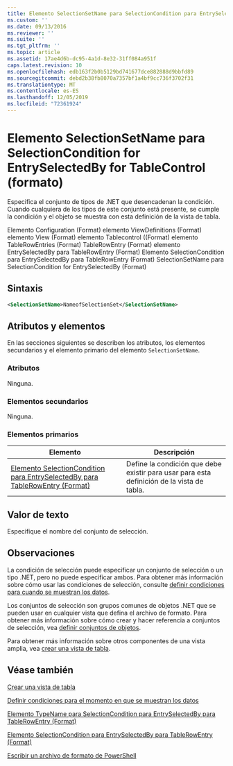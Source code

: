 ```yaml
---
title: Elemento SelectionSetName para SelectionCondition para EntrySelectedBy para Tablecontrol ((Format) | Microsoft Docs
ms.custom: ''
ms.date: 09/13/2016
ms.reviewer: ''
ms.suite: ''
ms.tgt_pltfrm: ''
ms.topic: article
ms.assetid: 17ae4d6b-dc95-4a1d-8e32-31ff084a951f
caps.latest.revision: 10
ms.openlocfilehash: edb163f2b0b5129bd741677dce882888d9bbfd89
ms.sourcegitcommit: debd2b38fb8070a7357bf1a4bf9cc736f3702f31
ms.translationtype: MT
ms.contentlocale: es-ES
ms.lasthandoff: 12/05/2019
ms.locfileid: "72361924"
---
```

# <a name="selectionsetname-element-for-selectioncondition-for-entryselectedby-for-tablecontrol-format"></a>Elemento SelectionSetName para SelectionCondition for EntrySelectedBy for TableControl (formato)

Especifica el conjunto de tipos de .NET que desencadenan la condición. Cuando cualquiera de los tipos de este conjunto está presente, se cumple la condición y el objeto se muestra con esta definición de la vista de tabla.

Elemento Configuration (Format) elemento ViewDefinitions (Format) elemento View (Format) elemento Tablecontrol ((Format) elemento TableRowEntries (Format) TableRowEntry (Format) elemento EntrySelectedBy para TableRowEntry (Format) Elemento SelectionCondition para EntrySelectedBy para TableRowEntry (Format) SelectionSetName para SelectionCondition for EntrySelectedBy (Format)

## <a name="syntax"></a>Sintaxis

```xml
<SelectionSetName>NameofSelectionSet</SelectionSetName>
```

## <a name="attributes-and-elements"></a>Atributos y elementos

En las secciones siguientes se describen los atributos, los elementos secundarios y el elemento primario del elemento `SelectionSetName`.

### <a name="attributes"></a>Atributos

Ninguna.

### <a name="child-elements"></a>Elementos secundarios

Ninguna.

### <a name="parent-elements"></a>Elementos primarios

|Elemento|Descripción|
|-------------|-----------------|
|[Elemento SelectionCondition para EntrySelectedBy para TableRowEntry (Format)](./selectioncondition-element-for-entryselectedby-for-tablecontrol-format.md)|Define la condición que debe existir para usar para esta definición de la vista de tabla.|

## <a name="text-value"></a>Valor de texto

Especifique el nombre del conjunto de selección.

## <a name="remarks"></a>Observaciones

La condición de selección puede especificar un conjunto de selección o un tipo .NET, pero no puede especificar ambos. Para obtener más información sobre cómo usar las condiciones de selección, consulte [definir condiciones para cuando se muestran los datos](./defining-conditions-for-displaying-data.md).

Los conjuntos de selección son grupos comunes de objetos .NET que se pueden usar en cualquier vista que defina el archivo de formato. Para obtener más información sobre cómo crear y hacer referencia a conjuntos de selección, vea [definir conjuntos de objetos](./defining-selection-sets.md).

Para obtener más información sobre otros componentes de una vista amplia, vea [crear una vista de tabla](./creating-a-table-view.md).

## <a name="see-also"></a>Véase también

[Crear una vista de tabla](./creating-a-table-view.md)

[Definir condiciones para el momento en que se muestran los datos](./defining-conditions-for-displaying-data.md)

[Elemento TypeName para SelectionCondition para EntrySelectedBy para TableRowEntry (Format)](./typename-element-for-selectioncondition-for-entryselectedby-for-tablecontrol-format.md)

[Elemento SelectionCondition para EntrySelectedBy para TableRowEntry (Format)](./selectioncondition-element-for-entryselectedby-for-tablecontrol-format.md)

[Escribir un archivo de formato de PowerShell](./writing-a-powershell-formatting-file.md)
